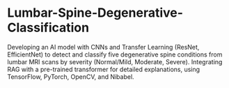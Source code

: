 # Lumbar-Spine-Degenerative-Classification
Developing an AI model with CNNs and Transfer Learning (ResNet, EfficientNet) to detect and classify five degenerative spine conditions from lumbar MRI scans by severity (Normal/Mild, Moderate, Severe). Integrating RAG with a pre-trained transformer for detailed explanations, using TensorFlow, PyTorch, OpenCV, and Nibabel.
